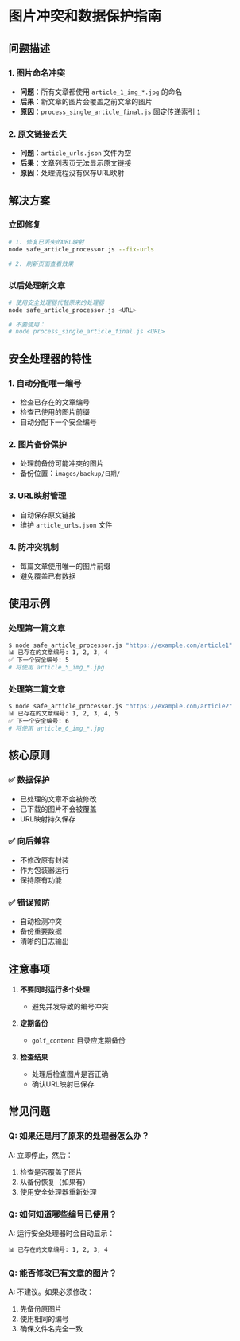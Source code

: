 # 图片冲突和数据保护指南

## 问题描述

### 1. 图片命名冲突
- **问题**：所有文章都使用 `article_1_img_*.jpg` 的命名
- **后果**：新文章的图片会覆盖之前文章的图片
- **原因**：`process_single_article_final.js` 固定传递索引 `1`

### 2. 原文链接丢失
- **问题**：`article_urls.json` 文件为空
- **后果**：文章列表页无法显示原文链接
- **原因**：处理流程没有保存URL映射

## 解决方案

### 立即修复
```bash
# 1. 修复已丢失的URL映射
node safe_article_processor.js --fix-urls

# 2. 刷新页面查看效果
```

### 以后处理新文章
```bash
# 使用安全处理器代替原来的处理器
node safe_article_processor.js <URL>

# 不要使用：
# node process_single_article_final.js <URL>
```

## 安全处理器的特性

### 1. 自动分配唯一编号
- 检查已存在的文章编号
- 检查已使用的图片前缀
- 自动分配下一个安全编号

### 2. 图片备份保护
- 处理前备份可能冲突的图片
- 备份位置：`images/backup/日期/`

### 3. URL映射管理
- 自动保存原文链接
- 维护 `article_urls.json` 文件

### 4. 防冲突机制
- 每篇文章使用唯一的图片前缀
- 避免覆盖已有数据

## 使用示例

### 处理第一篇文章
```bash
$ node safe_article_processor.js "https://example.com/article1"
📊 已存在的文章编号: 1, 2, 3, 4
✅ 下一个安全编号: 5
# 将使用 article_5_img_*.jpg
```

### 处理第二篇文章
```bash
$ node safe_article_processor.js "https://example.com/article2"
📊 已存在的文章编号: 1, 2, 3, 4, 5
✅ 下一个安全编号: 6
# 将使用 article_6_img_*.jpg
```

## 核心原则

### ✅ 数据保护
- 已处理的文章不会被修改
- 已下载的图片不会被覆盖
- URL映射持久保存

### ✅ 向后兼容
- 不修改原有封装
- 作为包装器运行
- 保持原有功能

### ✅ 错误预防
- 自动检测冲突
- 备份重要数据
- 清晰的日志输出

## 注意事项

1. **不要同时运行多个处理**
   - 避免并发导致的编号冲突

2. **定期备份**
   - `golf_content` 目录应定期备份

3. **检查结果**
   - 处理后检查图片是否正确
   - 确认URL映射已保存

## 常见问题

### Q: 如果还是用了原来的处理器怎么办？
A: 立即停止，然后：
1. 检查是否覆盖了图片
2. 从备份恢复（如果有）
3. 使用安全处理器重新处理

### Q: 如何知道哪些编号已使用？
A: 运行安全处理器时会自动显示：
```
📊 已存在的文章编号: 1, 2, 3, 4
```

### Q: 能否修改已有文章的图片？
A: 不建议。如果必须修改：
1. 先备份原图片
2. 使用相同的编号
3. 确保文件名完全一致